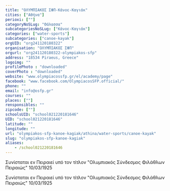 ```yaml
---
title: "ΟΛΥΜΠΙΑΚΟΣ ΣΦΠ-Κάνοε-Καγιάκ"
cities: ["Αθήνα"]
perioxi: [""]
categoryNoSLug: "Θάλασσα"
subcategoriesNoSLug: ["Κάνοε-Καγιάκ"]
categories: ["water-sports"]
subcategories: ["canoe-kayak"]
orgUID: "org241120180322"
organisation: "ΟΛΥΜΠΙΑΚΟΣ ΣΦΠ"
orgurl: "org241120180322-olympiakos-sfp"
address: "18534 Piraeus, Greece"
logoimg: ""
profilePhoto : "downloaded"
coverPhoto : "downloaded"
website: "www.olympiacossfp.gr/el/academy/page"
facebook: "www.facebook.com/OlympiacosSFP.official/"
phone: ""
email: "info@osfp.gr"
courses: ""
places: [""]
rensponsibles: ""
zipcode: [""]
schoolsUID: "school021220181646"
UID: "school021220181646"
latitude: ""
longitude: ""
url: "olympiakos-sfp-kanoe-kagiak/athina/water-sports/canoe-kayak"
slug: "olympiakos-sfp-kanoe-kagiak"
aliases:
    - /school021220181646
---
```



Συνίσταται εν Πειραιεί υπό τον τίτλον &quot;Ολυμπιακός Σύνδεσμος Φιλάθλων Πειραιώς&quot; 10/03/1925

Συνίσταται εν Πειραιεί υπό τον τίτλον &quot;Ολυμπιακός Σύνδεσμος Φιλάθλων Πειραιώς&quot; 10/03/1925